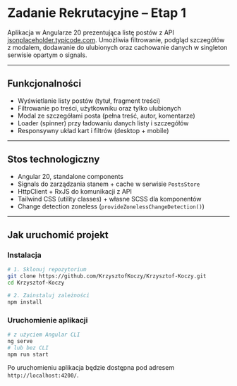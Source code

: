 # Zadanie Rekrutacyjne – Etap 1

Aplikacja w Angularze 20 prezentująca listę postów z API [jsonplaceholder.typicode.com](https://jsonplaceholder.typicode.com). Umożliwia filtrowanie, podgląd szczegółów z modalem, dodawanie do ulubionych oraz cachowanie danych w singleton serwisie opartym o signals.

---

## Funkcjonalności

- Wyświetlanie listy postów (tytuł, fragment treści)
- Filtrowanie po treści, użytkowniku oraz tylko ulubionych
- Modal ze szczegółami posta (pełna treść, autor, komentarze)
- Loader (spinner) przy ładowaniu danych listy i szczegółów
- Responsywny układ kart i filtrów (desktop + mobile)

---

## Stos technologiczny

- Angular 20, standalone components
- Signals do zarządzania stanem + cache w serwisie `PostsStore`
- HttpClient + RxJS do komunikacji z API
- Tailwind CSS (utility classes) + własne SCSS dla komponentów
- Change detection zoneless (`provideZonelessChangeDetection()`)

---

## Jak uruchomić projekt

### Instalacja
```bash
# 1. Sklonuj repozytorium
git clone https://github.com/KrzysztofKoczy/Krzysztof-Koczy.git
cd Krzysztof-Koczy

# 2. Zainstaluj zależności
npm install
```

### Uruchomienie aplikacji
```bash
# z użyciem Angular CLI
ng serve
# lub bez CLI
npm run start
```
Po uruchomieniu aplikacja będzie dostępna pod adresem `http://localhost:4200/`.